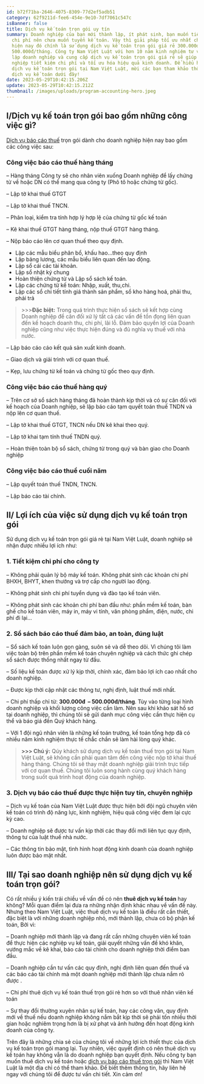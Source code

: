 ```yaml
---
id: b72f71ba-2646-4075-8309-77d2ef5adb51
category: 62f9211d-fee6-454e-9e10-7df7061c547c
isBanner: false
title: Dịch vụ kế toán trọn gói uy tín
summary: Doanh nghiệp của bạn mới thành lập, ít phát sinh, bạn muốn tiết kiệm
  chi phí nên chưa muốn tuyển kế toán. Vậy thì giải pháp tối ưu nhất cho bạn
  hiện nay đó chính là sử dụng dịch vụ kế toán trọn gói giá rẻ 300.000đ  –
  500.000đ/tháng. Công ty Nam Việt Luật với hơn 10 năm kinh nghiệm tư vấn thành
  lập doanh nghiệp và cung cấp dịch vụ kế toán trọn gói giá rẻ sẽ giúp quý doanh
  nghiệp tiết kiệm chi phí và tối ưu hóa hiệu quả kinh doanh. Để hiểu hơn về
  dịch vụ kế toán trọn gói tại Nam Việt Luật, mời các bạn tham khảo thông tin
  dịch vụ kế toán dưới đây!
date: 2023-05-29T10:42:15.206Z
update: 2023-05-29T10:42:15.212Z
thumbnail: /images/uploads/program-accounting-hero.jpeg
---
```

## **I/Dịch vụ kế toán trọn gói bao gồm những công việc gì?**

[Dịch vụ báo cáo thuế](https://thanhlapdoanhnghiepvn.vn/bang-gia-dich-vu-ke-toan-10703) trọn gói dành cho doanh nghiệp hiện nay bao gồm các công việc sau:

### **Công việc báo cáo thuế hàng tháng**

– Hàng tháng Công ty sẽ cho nhân viên xuống Doanh nghiệp để lấy chứng từ về hoặc DN có thể mang qua công ty (Phô tô hoặc chứng từ gốc).

– Lập tờ khai thuế GTGT

– Lập tờ khai thuế TNCN.

– Phân loại, kiểm tra tính hợp lý hợp lệ của chứng từ gốc kế toán

– Kê khai thuế GTGT hàng tháng, nộp thuế GTGT hàng tháng.

– Nộp báo cáo lên cơ quan thuế theo quy định.

* Lập các mẫu biểu phân bổ, khấu hao…theo quy định
* Lập bảng lương, các mẫu biểu liên quan đến lao động.
* Lập sổ cái các tài khoản.
* Lập sổ nhật ký chung
* Hoàn thiện chứng từ và Lập sổ sách kế toán.
* Lập các chứng từ kế toán: Nhập, xuất, thu,chi.
* Lập các sổ chi tiết tính giá thành sản phẩm, sổ kho hàng hoá, phải thu, phải trả

> \>>>**Đặc biệt:** Trong quá trình thực hiện sổ sách sẽ kết hợp cùng Doanh nghiệp để cân đối xử lý tất cả các vấn đề tồn đọng liên quan đến kế hoạch doanh thu, chi phí, lãi lỗ. Đảm bảo quyền lợi của Doanh nghiệp cũng như việc thực hiện đúng và đủ nghĩa vụ thuế với nhà nước.

– Lập báo cáo cáo kết quả sản xuất kinh doanh.

– Giao dịch và giải trình với cơ quan thuế.

– Kẹp, lưu chứng từ kế toán và chứng từ gốc theo quy định.

### **Công việc báo cáo thuế hàng quý**

– Trên cơ sở sổ sách hàng tháng đã hoàn thành kịp thời và có sự cân đối với kế hoạch của Doanh nghiệp, sẽ lập báo cáo tạm quyết toán thuế TNDN và nộp lên cơ quan thuế.

– Lập tờ khai thuế GTGT, TNCN nếu DN kê khai theo quý.

– Lập tờ khai tạm tính thuế TNDN quý.

– Hoàn thiện toàn bộ sổ sách, chứng từ trong quý và bàn giao cho Doanh nghiệp

### **Công việc báo cáo thuể cuối năm**

– Lập quyết toán thuế TNDN, TNCN.

– Lập báo cáo tài chính.

## **II/ Lợi ích của việc sử dụng dịch vụ kế toán trọn gói**

Sử dụng dịch vụ kế toán trọn gói giá rẻ tại Nam Việt Luật, doanh nghiệp sẽ nhận được nhiều lợi ích như:

### **1. Tiết kiệm chi phí cho công ty**

– Không phải quản lý bộ máy kế toán. Không phát sinh các khoản chi phí BHXH, BHYT, khen thưởng và trợ cấp cho người lao động.

– Không phát sinh chi phí tuyển dụng và đào tạo kế toán viên.

– Không phát sinh các khoản chi phí ban đầu như: phần mềm kế toán, bàn ghế cho kế toán viên, máy in, máy vi tính, văn phòng phẩm, điện, nước, chi phí đi lại…

### **2. Sổ sách báo cáo thuế đảm bảo, an toàn, đúng luật**

– Sổ sách kế toán luôn gọn gàng, suôn sẻ và dễ theo dõi. Vì chúng tôi làm việc toàn bộ trên phần mềm kế toán chuyên nghiệp và cách thức ghi chép sổ sách được thống nhất ngay từ đầu.

– Số liệu kế toán được xử lý kịp thời, chính xác, đảm bảo lợi ích cao nhất cho doanh nghiệp.

– Được kịp thời cập nhật các thông tư, nghị định, luật thuế mới nhất.

– Chi phí thấp chỉ từ: **300.000đ  – 500.000đ/tháng**. Tùy vào từng loại hình doanh nghiệp và khối lượng công việc cần làm. Nên sau khi khảo sát hồ sơ tại doanh nghiệp, thì chúng tôi sẽ gửi danh mục công việc cần thực hiện cụ thể và báo giá đến Quý khách hàng.

– Với 1 đội ngũ nhân viên là những kế toán trưởng, kế toán tổng hợp đã có nhiều năm kinh nghiệm thực tế chắc chắn sẽ làm hài lòng quý khác.

> **\>>> Chú ý:** Qúy khách sử dụng dịch vụ kế toán thuế trọn gói tại Nam Việt Luật, sẽ không cần phải quan tâm đến công việc nộp tờ khai thuế hàng tháng. Chúng tôi sẽ thay mặt doanh nghiệp giải trình trực tiếp với cơ quan thuế. Chúng tôi luôn song hành cùng quý khách hàng trong suốt quá trình hoạt động của doanh nghiệp.

### **3. Dịch vụ báo cáo thuế được thực hiện tuy tín, chuyên nghiệp**

– Dịch vụ kế toán của Nam Việt Luật được thực hiện bởi đội ngũ chuyên viên kế toán có trình độ năng lực, kinh nghiệm, hiệu quả công việc đem lại cực kỳ cao.

– Doanh nghiệp sẽ được tư vấn kịp thời các thay đổi mới liên tục quy định, thông tư của luật thuế nhà nước.

– Các thông tin bảo mật, tình hình hoạt động kinh doanh của doanh nghiệp luôn được bảo mật nhất.

## III/ Tại sao doanh nghiệp nên sử dụng dịch vụ kế toán trọn gói?

Có rất nhiều ý kiến trái chiều về vấn đề có nên **thuê dịch vụ kế toán** hay không? Mỗi quan điểm lại đưa ra những nhận định khác nhau về vấn đề này. Nhưng theo Nam Việt Luật, việc thuê dịch vụ kế toán là điều rất cần thiết, đặc biệt là với những doanh nghiệp nhỏ, mới thành lập, chưa có bộ phận kế toán, Bởi vì:

– Doanh nghiệp mới thành lập và đang rất cần những chuyên viên kế toán để thực hiện các nghiệp vụ kế toán, giải quyết những vấn đề khó khăn, vướng mắc về kê khai, báo cáo tài chính cho doanh nghiệp thời điểm ban đầu.

– Doanh nghiệp cần tư vấn các quy định, nghị định liên quan đến thuế và các báo cáo tài chính mà một doanh nghiệp mới thành lập chưa nắm rõ được .

– Chi phí thuê dịch vụ kế toán thuế trọn gói rẻ hơn so với thuê nhân viên kế toán

– Sự thay đổi thường xuyên nhân sự kế toán, hay các công văn, quy định mới về thuế nếu doanh nghiệp không nắm bắt kịp thời sẽ phải tốn nhiều thời gian hoặc nghiêm trọng hơn là bị xử phạt và ảnh hưởng đến hoạt động kinh doanh của công ty.

Trên đây là những chia sẻ của chúng tôi về những lợi ích thiết thực của dịch vụ kế toán trọn gói mang lại. Tuy nhiên, việc quyết định có nên thuê dịch vụ kế toán hay không vẫn là do doanh nghiệp bạn quyết định. Nếu công ty bạn muốn thuê dịch vụ kế toán hoặc [dịch vụ báo cáo thuế trọn gói](https://namvietluat.vn/dich-vu-bao-cao-thue-tron-goi-gia-re/) thì Nam Việt Luật là một địa chỉ có thể tham khảo. Để biết thêm thông tin, hãy liên hệ ngay với chúng tôi để được tư vấn chi tiết. Xin cảm ơn!